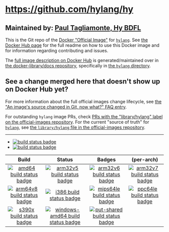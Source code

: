 # https://github.com/hylang/hy

## Maintained by: [Paul Tagliamonte, Hy BDFL](https://github.com/hylang/hy)

This is the Git repo of the [Docker "Official Image"](https://github.com/docker-library/official-images#what-are-official-images) for [`hylang`](https://hub.docker.com/_/hylang/). See [the Docker Hub page](https://hub.docker.com/_/hylang/) for the full readme on how to use this Docker image and for information regarding contributing and issues.

The [full image description on Docker Hub](https://hub.docker.com/_/hylang/) is generated/maintained over in [the docker-library/docs repository](https://github.com/docker-library/docs), specifically in [the `hylang` directory](https://github.com/docker-library/docs/tree/master/hylang).

## See a change merged here that doesn't show up on Docker Hub yet?

For more information about the full official images change lifecycle, see [the "An image's source changed in Git, now what?" FAQ entry](https://github.com/docker-library/faq#an-images-source-changed-in-git-now-what).

For outstanding `hylang` image PRs, check [PRs with the "library/hylang" label on the official-images repository](https://github.com/docker-library/official-images/labels/library%2Fhylang). For the current "source of truth" for [`hylang`](https://hub.docker.com/_/hylang/), see [the `library/hylang` file in the official-images repository](https://github.com/docker-library/official-images/blob/master/library/hylang).

---

-	[![build status badge](https://img.shields.io/github/actions/workflow/status/hylang/docker-hylang/ci.yml?branch=master&label=GitHub%20CI)](https://github.com/hylang/docker-hylang/actions?query=workflow%3A%22GitHub+CI%22+branch%3Amaster)
-	[![build status badge](https://img.shields.io/jenkins/s/https/doi-janky.infosiftr.net/job/update.sh/job/hylang.svg?label=Automated%20update.sh)](https://doi-janky.infosiftr.net/job/update.sh/job/hylang/)

| Build | Status | Badges | (per-arch) |
|:-:|:-:|:-:|:-:|
| [![amd64 build status badge](https://img.shields.io/jenkins/s/https/doi-janky.infosiftr.net/job/multiarch/job/amd64/job/hylang.svg?label=amd64)](https://doi-janky.infosiftr.net/job/multiarch/job/amd64/job/hylang/) | [![arm32v5 build status badge](https://img.shields.io/jenkins/s/https/doi-janky.infosiftr.net/job/multiarch/job/arm32v5/job/hylang.svg?label=arm32v5)](https://doi-janky.infosiftr.net/job/multiarch/job/arm32v5/job/hylang/) | [![arm32v6 build status badge](https://img.shields.io/jenkins/s/https/doi-janky.infosiftr.net/job/multiarch/job/arm32v6/job/hylang.svg?label=arm32v6)](https://doi-janky.infosiftr.net/job/multiarch/job/arm32v6/job/hylang/) | [![arm32v7 build status badge](https://img.shields.io/jenkins/s/https/doi-janky.infosiftr.net/job/multiarch/job/arm32v7/job/hylang.svg?label=arm32v7)](https://doi-janky.infosiftr.net/job/multiarch/job/arm32v7/job/hylang/) |
| [![arm64v8 build status badge](https://img.shields.io/jenkins/s/https/doi-janky.infosiftr.net/job/multiarch/job/arm64v8/job/hylang.svg?label=arm64v8)](https://doi-janky.infosiftr.net/job/multiarch/job/arm64v8/job/hylang/) | [![i386 build status badge](https://img.shields.io/jenkins/s/https/doi-janky.infosiftr.net/job/multiarch/job/i386/job/hylang.svg?label=i386)](https://doi-janky.infosiftr.net/job/multiarch/job/i386/job/hylang/) | [![mips64le build status badge](https://img.shields.io/jenkins/s/https/doi-janky.infosiftr.net/job/multiarch/job/mips64le/job/hylang.svg?label=mips64le)](https://doi-janky.infosiftr.net/job/multiarch/job/mips64le/job/hylang/) | [![ppc64le build status badge](https://img.shields.io/jenkins/s/https/doi-janky.infosiftr.net/job/multiarch/job/ppc64le/job/hylang.svg?label=ppc64le)](https://doi-janky.infosiftr.net/job/multiarch/job/ppc64le/job/hylang/) |
| [![s390x build status badge](https://img.shields.io/jenkins/s/https/doi-janky.infosiftr.net/job/multiarch/job/s390x/job/hylang.svg?label=s390x)](https://doi-janky.infosiftr.net/job/multiarch/job/s390x/job/hylang/) | [![windows-amd64 build status badge](https://img.shields.io/jenkins/s/https/doi-janky.infosiftr.net/job/multiarch/job/windows-amd64/job/hylang.svg?label=windows-amd64)](https://doi-janky.infosiftr.net/job/multiarch/job/windows-amd64/job/hylang/) | [![put-shared build status badge](https://img.shields.io/jenkins/s/https/doi-janky.infosiftr.net/job/put-shared/job/light/job/hylang.svg?label=put-shared)](https://doi-janky.infosiftr.net/job/put-shared/job/light/job/hylang/) |

<!-- THIS FILE IS GENERATED BY https://github.com/docker-library/docs/blob/master/generate-repo-stub-readme.sh -->
